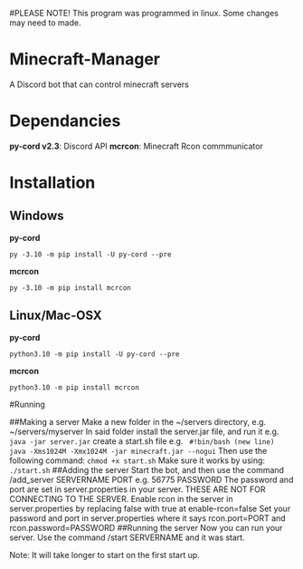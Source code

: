 #PLEASE NOTE!
This program was programmed in linux. Some changes may need to made.

# Minecraft-Manager
A Discord bot that can control minecraft servers

# Dependancies
**py-cord v2.3**: Discord API
**mcrcon**: Minecraft Rcon commmunicator

# Installation
## Windows
**py-cord**

```py -3.10 -m pip install -U py-cord --pre```

**mcrcon**

```py -3.10 -m pip install mcrcon```

## Linux/Mac-OSX
**py-cord**

```python3.10 -m pip install -U py-cord --pre```


**mcrcon**

```python3.10 -m pip install mcrcon```

#Running

##Making a server
Make a new folder in the ~/servers directory, e.g. ~/servers/myserver
In said folder install the server.jar file, and run it e.g. ```java -jar server.jar```
create a start.sh file e.g.
``` #!bin/bash (new line) java -Xms1024M -Xmx1024M -jar minecraft.jar --nogui```
Then use the following command:
```chmod +x start.sh```
Make sure it works by using: ```./start.sh```
##Adding the server
Start the bot, and then use the command /add_server SERVERNAME PORT e.g. 56775 PASSWORD
The password and port are set in server.properties in your server. THESE ARE NOT FOR CONNECTING TO THE SERVER. Enable rcon in the server in server.properties by replacing false with true at enable-rcon=false 
Set your password and port in server.properties where it says rcon.port=PORT and rcon.password=PASSWORD
##Running the server
Now you can run your server. Use the command /start SERVERNAME and it was start. 

Note: It will take longer to start on the first start up.
